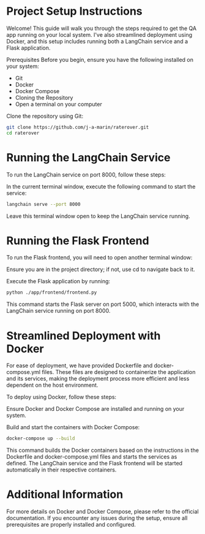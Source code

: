 # Project Setup Instructions

Welcome! This guide will walk you through the steps required to get the QA app running on your local system. I've also streamlined deployment using Docker, and this setup includes running both a LangChain service and a Flask application.

Prerequisites
Before you begin, ensure you have the following installed on your system:

- Git
- Docker
- Docker Compose
- Cloning the Repository
- Open a terminal on your computer

Clone the repository using Git:
```bash
git clone https://github.com/j-a-marin/raterover.git
cd raterover
```

# Running the LangChain Service

To run the LangChain service on port 8000, follow these steps:

In the current terminal window, execute the following command to start the service:

```bash
langchain serve --port 8000
```

Leave this terminal window open to keep the LangChain service running.

# Running the Flask Frontend

To run the Flask frontend, you will need to open another terminal window:

Ensure you are in the project directory; if not, use cd to navigate back to it.

Execute the Flask application by running:

```bash
python ./app/frontend/frontend.py
```
This command starts the Flask server on port 5000, which interacts with the LangChain service running on port 8000.

# Streamlined Deployment with Docker

For ease of deployment, we have provided Dockerfile and docker-compose.yml files. These files are designed to containerize the application and its services, making the deployment process more efficient and less dependent on the host environment.

To deploy using Docker, follow these steps:

Ensure Docker and Docker Compose are installed and running on your system.

Build and start the containers with Docker Compose:

```bash
docker-compose up --build
```

This command builds the Docker containers based on the instructions in the Dockerfile and docker-compose.yml files and starts the services as defined. The LangChain service and the Flask frontend will be started automatically in their respective containers.

# Additional Information

For more details on Docker and Docker Compose, please refer to the official documentation.
If you encounter any issues during the setup, ensure all prerequisites are properly installed and configured.